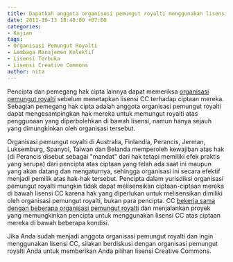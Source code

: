 ```yaml
---
title: Dapatkah anggota organisasi pemungut royalti menggunakan lisensi Creative Commons?
date: 2011-10-13 18:40:00 +07:00
categories:
- Kajian
tags:
- Organisasi Pemungut Royalti
- Lembaga Manajemen Kolektif
- Lisensi Terbuka
- Lisensi Creative Commons
author: nita
---
```


Pencipta dan pemegang hak cipta lainnya dapat memeriksa [organisasi pemungut royalti](http://wiki.creativecommons.or.id/FAQ#Apa_yang_dimaksud_dengan_organisasi_pengumpul_royalti.3F) sebelum menetapkan lisensi CC terhadap ciptaan mereka. Sebagian pemegang hak cipta adalah anggota organisasi pemungut royalti dapat mengesampingkan hak mereka untuk memungut royalti atas penggunaan yang diperbolehkan di bawah lisensi, namun hanya sejauh yang dimungkinkan oleh organisasi tersebut.

Organisasi pemungut royalti di Australia, Finlandia, Perancis, Jerman, Luksemburg, Spanyol, Taiwan dan Belanda memperoleh kewajiban atas hak (di Perancis disebut sebagai "mandat" dari hak tetapi memiliki efek praktis yang serupa) dari pencipta atas ciptaan yang telah ada saat ini maupun yang akan datang dan mengaturnya, sehingga organisasi ini secara efektif menjadi pemilik atas hak-hak tersebut. Pencipta dalam yurisdiksi organisasi pemungut royalti mungkin tidak dapat melisensikan ciptaan-ciptaan mereka di bawah lisensi CC karena hak yang diperlukan untuk melisensikan dimiliki oleh organisasi pemungut royalti, bukan para pencipta. CC [bekerja sama dengan beberapa organisasi pemungut royalti](http://wiki.creativecommons.org/Collecting_Society_Projects) dan menjalankan proyek yang memungkinkan pencipta untuk menggunakan lisensi CC atas ciptaan mereka di bawah beberapa kondisi.

Jika Anda sudah menjadi anggota organisasi pemungut royalti dan ingin menggunakan lisensi CC, silakan berdiskusi dengan organisasi pemungut royalti Anda untuk memberikan Anda pilihan lisensi Creative Commons.